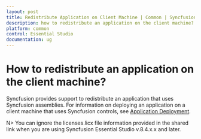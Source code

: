 ```yaml
---
layout: post
title: Redistribute Application on Client Machine | Common | Syncfusion
description: how to redistribute an application on the client machine?
platform: common
control: Essential Studio
documentation: ug
---
```


# How to redistribute an application on the client machine?

Syncfusion provides support to redistribute an application that uses Syncfusion assemblies. For information on deploying an application on a client machine that uses Syncfusion controls, see [Application Deployment](http://www.syncfusion.com/support/kb/2110/).

 N> You can ignore the licenses.licx file information provided in the shared link when you are using Syncfusion Essential Studio v.8.4.x.x and later.

